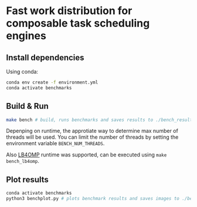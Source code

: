 # Fast work distribution for composable task scheduling engines

## Install dependencies
Using conda:
```bash
conda env create -f environment.yml
conda activate benchmarks
```

## Build & Run
```bash
make bench # build, runs benchmarks and saves results to ./bench_results
```

Depenping on runtime, the approtiate way to determine max number of threads will be used.
You can limit the number of threads by setting the environment variable `BENCH_NUM_THREADS`.

Also [LB4OMP](https://github.com/unibas-dmi-hpc/LB4OMP) runtime was supported, can be executed using `make bench_lb4omp`.

## Plot results
```bash
conda activate benchmarks
python3 benchplot.py # plots benchmark results and saves images to ./bench_results/images
```

